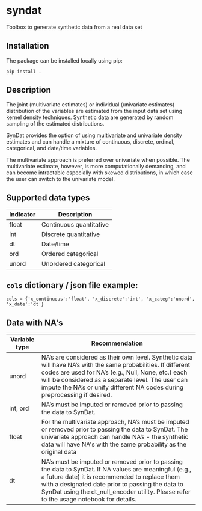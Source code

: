 # syndat

Toolbox to generate synthetic data from a real data set

## Installation
The package can be installed locally using pip:
```
pip install .
```

## Description
The joint (multivariate estimates) or individual (univariate estimates) distribution of the variables are estimated from the input data set using kernel density techniques. Synthetic data are generated by random sampling of the estimated distributions.

SynDat provides the option of using multivariate and univariate density estimates and can handle a mixture of continuous, discrete, ordinal, categorical, and date/time variables.

The multivariate approach is preferred over univariate when possible. The multivariate estimate, however, is more computationally demanding, and can become intractable especially with skewed distributions, in which case the user can switch to the univariate model.


## Supported data types
| Indicator | Description              |
|-----------|--------------------------|
| float     | Continuous quantitative  |
| int       | Discrete quantitative    |
| dt        | Date/time                |
| ord       | Ordered categorical      |
| unord     | Unordered categorical    |

## `cols` dictionary / json file example:

```
cols = {'x_continuous':'float', 'x_discrete':'int', 'x_categ':'unord', 'x_date':'dt'}
```

## Data with NA's
| Variable type | Recommendation |
|-|-|
| unord | NA’s are considered as their own level. Synthetic data will have NA’s with the same probabilities. If different codes are used for NA’s (e.g., Null, None, etc.) each will be considered as a separate level. The user can impute the NA’s or unify different NA codes  during preprocessing if desired. |
| int, ord | NA’s must be imputed or removed prior to passing the data to SynDat.|
| float | For the multivariate approach, NA’s must be imputed or removed prior to passing the data to SynDat. The univariate approach can handle NA’s - the synthetic data will have NA's with the same probability as the original data|
| dt | NA’s must be imputed or removed prior to passing the data to SynDat. If NA values are meaningful (e.g., a future date) it is recommended to replace them with a designated date prior to passing the data to SynDat using the dt_null_encoder utility. Please refer to the usage notebook for details. |

